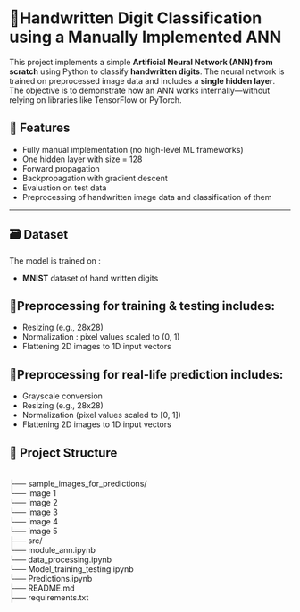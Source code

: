 # **🔹Handwritten Digit Classification using a Manually Implemented ANN**

This project implements a simple **Artificial Neural Network (ANN) from scratch** using Python to classify **handwritten digits**. The neural network is trained on preprocessed image data and includes a **single hidden layer**. The objective is to demonstrate how an ANN works internally—without relying on libraries like TensorFlow or PyTorch.

## 🧠 Features

- Fully manual implementation (no high-level ML frameworks)
- One hidden layer with size = 128
- Forward propagation
- Backpropagation with gradient descent
- Evaluation on test data
- Preprocessing of handwritten image data and classification of them

---
## 🗃️ Dataset

The model is trained on :

- **MNIST** dataset of hand written digits


## 🔹Preprocessing for training & testing includes:

- Resizing (e.g., 28x28)
- Normalization : pixel values scaled to (0, 1)
- Flattening 2D images to 1D input vectors

## 🔹Preprocessing for real-life prediction includes:

- Grayscale conversion
- Resizing (e.g., 28x28)
- Normalization (pixel values scaled to [0, 1])
- Flattening 2D images to 1D input vectors

## 📁 Project Structure
<br>├── sample_images_for_predictions/
<br>    └── image 1
<br>    └── image 2
<br>    └── image 3
<br>    └── image 4
<br>  └── image 5
<br>├── src/
<br>    └── module_ann.ipynb
<br>    └── data_processing.ipynb
<br>    └── Model_training_testing.ipynb
<br>    └── Predictions.ipynb
<br>├── README.md
<br>├── requirements.txt



